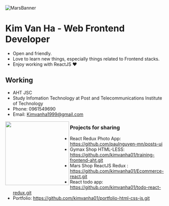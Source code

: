 ![MarsBanner](https://d33wubrfki0l68.cloudfront.net/0c1f2b3a7db2b90f7c24915eb8b1223bbd80d3e5/d5c2a/static/b87971fa3d35839c9b909d9dffc76dc9/frontend.png)

# Kim Van Ha - Web Frontend Developer

- Open and friendly.
- Love to learn new things, especially things related to Frontend stacks.
- Enjoy working with ReactJS ❤

## Working 
- AHT JSC 
- Study Infomation Technology at Post and Telecommunications Institute of Technology
- Phone: 0961549690
- Email: Kimvanha1999@gmail.com

<a href="https://github.com/kimvanha01"><img align="left" width="auto" height="200" src="https://scontent.fhan14-2.fna.fbcdn.net/v/t1.6435-9/149393821_1819473348219505_5305432214309479052_n.jpg?_nc_cat=103&ccb=1-5&_nc_sid=8bfeb9&_nc_ohc=BxVGtvmKafoAX-a_jaY&_nc_ht=scontent.fhan14-2.fna&oh=9fff264a5048ba5fb5ba1844ca1a1c47&oe=6150E92F"></a>

### Projects for sharing

- React Redux Photo App: https://github.com/paulnguyen-mn/posts-ui
- Gymax Shop HTML-LESS: https://github.com/kimvanha01/training-frontend-aht.git
- Mars Shop ReactJS Redux : https://github.com/kimvanha01/Ecommerce-react.git 
- React todo app: https://github.com/kimvanha01/todo-react-redux.git
- Portfolio: https://github.com/kimvanha01/portfolio-html-css-js.git

